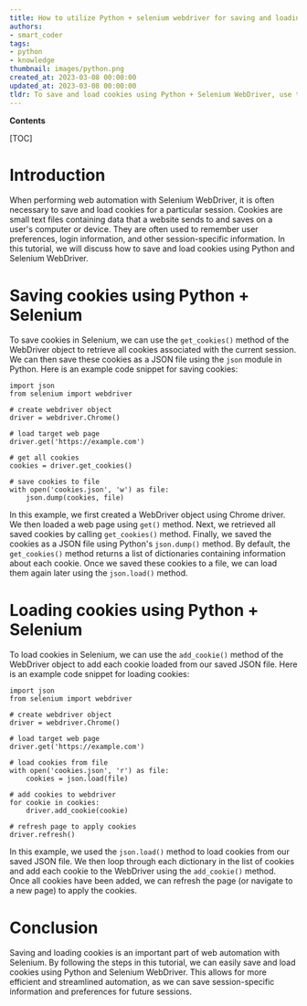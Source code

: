 ```yaml
---
title: How to utilize Python + selenium webdriver for saving and loading cookies
authors:
- smart_coder
tags:
- python
- knowledge
thumbnail: images/python.png
created_at: 2023-03-08 00:00:00
updated_at: 2023-03-08 00:00:00
tldr: To save and load cookies using Python + Selenium WebDriver, use the `cookies` property of the WebDriver instance to get and set cookies as a dictionary, and save or load this dictionary using the `pickle` module.
---
```


**Contents**

[TOC]

# Introduction
When performing web automation with Selenium WebDriver, it is often necessary to save and load cookies for a particular session. Cookies are small text files containing data that a website sends to and saves on a user's computer or device. They are often used to remember user preferences, login information, and other session-specific information. In this tutorial, we will discuss how to save and load cookies using Python and Selenium WebDriver.

# Saving cookies using Python + Selenium

To save cookies in Selenium, we can use the `get_cookies()` method of the WebDriver object to retrieve all cookies associated with the current session. We can then save these cookies as a JSON file using the `json` module in Python. Here is an example code snippet for saving cookies:

```
import json
from selenium import webdriver

# create webdriver object
driver = webdriver.Chrome()

# load target web page
driver.get('https://example.com')

# get all cookies
cookies = driver.get_cookies()

# save cookies to file
with open('cookies.json', 'w') as file:
    json.dump(cookies, file)
```

In this example, we first created a WebDriver object using Chrome driver. We then loaded a web page using `get()` method. Next, we retrieved all saved cookies by calling `get_cookies()` method. Finally, we saved the cookies as a JSON file using Python's `json.dump()` method. By default, the `get_cookies()` method returns a list of dictionaries containing information about each cookie. Once we saved these cookies to a file, we can load them again later using the `json.load()` method.

# Loading cookies using Python + Selenium

To load cookies in Selenium, we can use the `add_cookie()` method of the WebDriver object to add each cookie loaded from our saved JSON file. Here is an example code snippet for loading cookies:

```
import json
from selenium import webdriver

# create webdriver object
driver = webdriver.Chrome()

# load target web page
driver.get('https://example.com')

# load cookies from file
with open('cookies.json', 'r') as file:
    cookies = json.load(file)

# add cookies to webdriver
for cookie in cookies:
    driver.add_cookie(cookie)

# refresh page to apply cookies
driver.refresh()
```

In this example, we used the `json.load()` method to load cookies from our saved JSON file. We then loop through each dictionary in the list of cookies and add each cookie to the WebDriver using the `add_cookie()` method. Once all cookies have been added, we can refresh the page (or navigate to a new page) to apply the cookies. 

# Conclusion
Saving and loading cookies is an important part of web automation with Selenium. By following the steps in this tutorial, we can easily save and load cookies using Python and Selenium WebDriver. This allows for more efficient and streamlined automation, as we can save session-specific information and preferences for future sessions.
